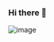 ### Hi there 👋
![image](https://user-images.githubusercontent.com/8367968/219136114-0a0f9d3a-c614-413d-b28e-61c80fbb935b.png)

<!--
**javiergc89/javiergc89** is a ✨ _special_ ✨ repository because its `README.md` (this file) appears on your GitHub profile.

Here are some ideas to get you started:

- 🔭 I’m currently working on ...
- 🌱 I’m currently learning ...
- 👯 I’m looking to collaborate on ...
- 🤔 I’m looking for help with ...
- 💬 Ask me about ...
- 📫 How to reach me: ...
- 😄 Pronouns: ...
- ⚡ Fun fact: ...
-->
